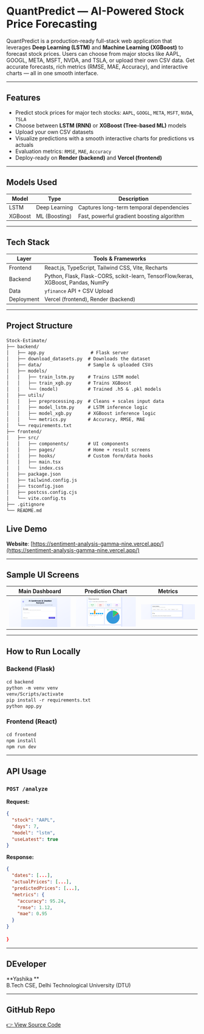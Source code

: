# QuantPredict — AI-Powered Stock Price Forecasting

QuantPredict is a production-ready full-stack web application that leverages **Deep Learning (LSTM)** and **Machine Learning (XGBoost)** to forecast stock prices. Users can choose from major stocks like AAPL, GOOGL, META, MSFT, NVDA, and TSLA, or upload their own CSV data.
Get accurate forecasts, rich metrics (RMSE, MAE, Accuracy), and interactive charts — all in one smooth interface.

---

## Features

-  Predict stock prices for major tech stocks: `AAPL`, `GOOGL`, `META`, `MSFT`, `NVDA`, `TSLA`
-  Choose between **LSTM (RNN)** or **XGBoost (Tree-based ML)** models
-  Upload your own CSV datasets
-  Visualize predictions with a smooth interactive charts for predictions vs actuals
-  Evaluation metrics: `RMSE`, `MAE`, `Accuracy`
-  Deploy-ready on **Render (backend)** and **Vercel (frontend)**

---

## Models Used

| Model     | Type         | Description                                 |
|-----------|--------------|---------------------------------------------|
| LSTM      | Deep Learning | Captures long-term temporal dependencies    |
| XGBoost   | ML (Boosting) | Fast, powerful gradient boosting algorithm  |

---

## Tech Stack

| Layer     | Tools & Frameworks                                 |
|-----------|----------------------------------------------------|
| Frontend  | React.js, TypeScript, Tailwind CSS, Vite, Recharts     |
| Backend   | Python, Flask, Flask-CORS, scikit-learn, TensorFlow/keras, XGBoost, Pandas, NumPy   |
| Data      | `yfinance` API + CSV Upload                        |
| Deployment| Vercel (frontend), Render (backend)                |

---

##  Project Structure
```
Stock-Estimate/
├── backend/
│   ├── app.py                 # Flask server
│   ├── download_datasets.py  # Downloads the dataset
│   ├── data/                 # Sample & uploaded CSVs
│   ├── models/
│   │   ├── train_lstm.py     # Trains LSTM model
│   │   ├── train_xgb.py      # Trains XGBoost
│   │   └── (model)           # Trained .h5 & .pkl models
│   ├── utils/
│   │   ├── preprocessing.py  # Cleans + scales input data
│   │   ├── model_lstm.py     # LSTM inference logic
│   │   ├── model_xgb.py      # XGBoost inference logic
│   │   └── metrics.py        # Accuracy, RMSE, MAE
│   └── requirements.txt
├── frontend/
│   ├── src/
│   │   ├── components/       # UI components
│   │   ├── pages/            # Home + result screens
│   │   ├── hooks/            # Custom form/data hooks
│   │   ├── main.tsx
│   │   └── index.css
│   ├── package.json
│   ├── tailwind.config.js
│   ├── tsconfig.json
│   ├── postcss.config.cjs
│   └── vite.config.ts
├── .gitignore
└── README.md

```

##  Live Demo

 **Website**: [https://sentiment-analysis-gamma-nine.vercel.app/](https://sentiment-analysis-gamma-nine.vercel.app/)  

---

##  Sample UI Screens

| Main Dashboard | Prediction Chart  | Metrics |
|----------------|-------------------|---------|
| ![UI Screenshot1](https://github.com/yashika-ranjan/Sentiment_Analysis/blob/main/frontend/public/Screenshot%201.png)| ![UI Screenshot2](https://github.com/yashika-ranjan/Sentiment_Analysis/blob/main/frontend/public/Screenshot%202.png)|![UI Screenshot3](https://github.com/yashika-ranjan/Sentiment_Analysis/blob/main/frontend/public/Screenshot%203.png)|


---

##  How to Run Locally

###  Backend (Flask)
```
cd backend
python -m venv venv
venv/Scripts/activate
pip install -r requirements.txt
python app.py
```

###  Frontend (React)
```
cd frontend
npm install
npm run dev
```

---

##  API Usage

### `POST /analyze`
**Request:**
```json
{
  "stock": "AAPL",
  "days": 7,
  "model": "lstm",
  "useLatest": true
}

```

**Response:**
```json
{
  "dates": [...],
  "actualPrices": [...],
  "predictedPrices": [...],
  "metrics": {
    "accuracy": 95.24,
    "rmse": 1.12,
    "mae": 0.95
  }
}

}
```

---

##  DEveloper

**Yashika **  
 B.Tech CSE, Delhi Technological University (DTU)

---

##  GitHub Repo

[👉 View Source Code](https://github.com/yashika-ranjan/Sentiment_Analysis)
